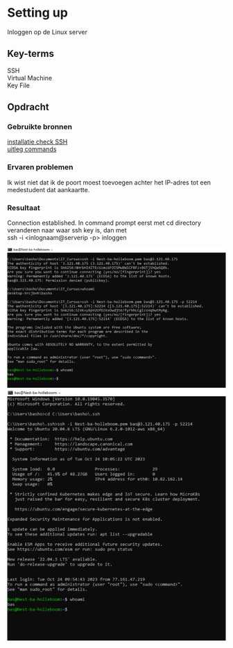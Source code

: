 # Setting up
Inloggen op de Linux server

## Key-terms
SSH  
Virtual Machine  
Key File
## Opdracht
### Gebruikte bronnen
[installatie check SSH](https://learn.microsoft.com/en-us/windows-server/administration/openssh/openssh_install_firstuse?tabs=powershell)  
[uitleg commands](https://www.clickittech.com/aws/connect-ec2-instance-using-ssh/)

### Ervaren problemen
Ik wist niet dat ik de poort moest toevoegen achter het IP-adres tot een medestudent dat aankaartte.

### Resultaat
Connection established. In command prompt eerst met cd directory veranderen naar waar ssh key is, dan met  
    ssh -i <key file naam> <inlognaam@serverip -p<poort>>
inloggen

![eerste connectie](/01_Linux_1/images/setup1.png)   
![tweede connectie na verplaatsting key](/01_Linux_1/images/setup2.png)
